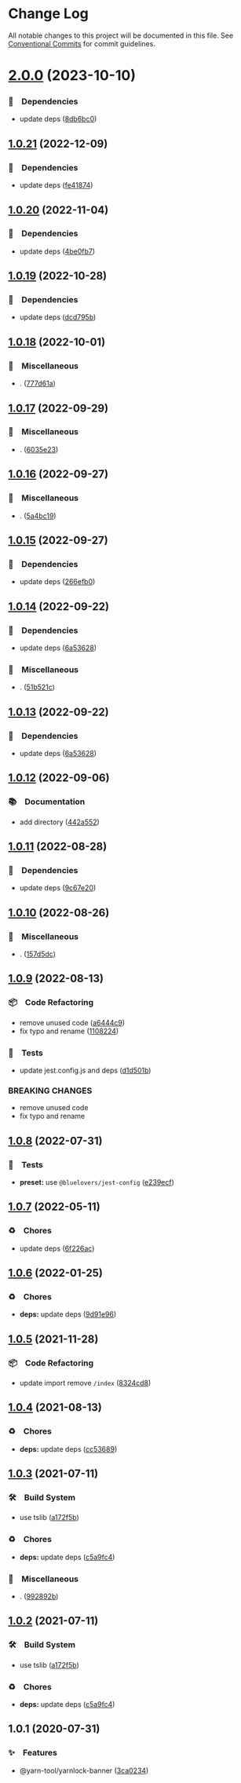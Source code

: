 # Change Log

All notable changes to this project will be documented in this file.
See [Conventional Commits](https://conventionalcommits.org) for commit guidelines.

# [2.0.0](https://github.com/bluelovers/ws-yarn-workspaces/compare/@yarn-tool/yarnlock-banner@1.0.21...@yarn-tool/yarnlock-banner@2.0.0) (2023-10-10)



### 📌　Dependencies

* update deps ([8db6bc0](https://github.com/bluelovers/ws-yarn-workspaces/commit/8db6bc0189457346924022f9c38f4ae8162c5a5e))



## [1.0.21](https://github.com/bluelovers/ws-yarn-workspaces/compare/@yarn-tool/yarnlock-banner@1.0.20...@yarn-tool/yarnlock-banner@1.0.21) (2022-12-09)



### 📌　Dependencies

* update deps ([fe41874](https://github.com/bluelovers/ws-yarn-workspaces/commit/fe41874d6fd01f5f2b773aa085b80ee2d0683edc))



## [1.0.20](https://github.com/bluelovers/ws-yarn-workspaces/compare/@yarn-tool/yarnlock-banner@1.0.19...@yarn-tool/yarnlock-banner@1.0.20) (2022-11-04)



### 📌　Dependencies

* update deps ([4be0fb7](https://github.com/bluelovers/ws-yarn-workspaces/commit/4be0fb754fec6ad2aff79ae303710642651d4abd))



## [1.0.19](https://github.com/bluelovers/ws-yarn-workspaces/compare/@yarn-tool/yarnlock-banner@1.0.18...@yarn-tool/yarnlock-banner@1.0.19) (2022-10-28)



### 📌　Dependencies

* update deps ([dcd795b](https://github.com/bluelovers/ws-yarn-workspaces/commit/dcd795b251e73ffdbade2a4086f360241cb4cb03))



## [1.0.18](https://github.com/bluelovers/ws-yarn-workspaces/compare/@yarn-tool/yarnlock-banner@1.0.17...@yarn-tool/yarnlock-banner@1.0.18) (2022-10-01)



### 🔖　Miscellaneous

* . ([777d61a](https://github.com/bluelovers/ws-yarn-workspaces/commit/777d61af255146b2b1b1f364587c36a0f5bfc00c))



## [1.0.17](https://github.com/bluelovers/ws-yarn-workspaces/compare/@yarn-tool/yarnlock-banner@1.0.16...@yarn-tool/yarnlock-banner@1.0.17) (2022-09-29)



### 🔖　Miscellaneous

* . ([6035e23](https://github.com/bluelovers/ws-yarn-workspaces/commit/6035e2399f4f5a5f5e5ac56309b6dc37ffe91389))



## [1.0.16](https://github.com/bluelovers/ws-yarn-workspaces/compare/@yarn-tool/yarnlock-banner@1.0.15...@yarn-tool/yarnlock-banner@1.0.16) (2022-09-27)



### 🔖　Miscellaneous

* . ([5a4bc19](https://github.com/bluelovers/ws-yarn-workspaces/commit/5a4bc19a0a279a49e752d776279165e14c402427))



## [1.0.15](https://github.com/bluelovers/ws-yarn-workspaces/compare/@yarn-tool/yarnlock-banner@1.0.14...@yarn-tool/yarnlock-banner@1.0.15) (2022-09-27)



### 📌　Dependencies

* update deps ([266efb0](https://github.com/bluelovers/ws-yarn-workspaces/commit/266efb0683a5849490baa5ee93316ef0699e67ca))



## [1.0.14](https://github.com/bluelovers/ws-yarn-workspaces/compare/@yarn-tool/yarnlock-banner@1.0.12...@yarn-tool/yarnlock-banner@1.0.14) (2022-09-22)



### 📌　Dependencies

* update deps ([6a53628](https://github.com/bluelovers/ws-yarn-workspaces/commit/6a536281c96ecc6caf293212806b3abedc4ffef8))


### 🔖　Miscellaneous

* . ([51b521c](https://github.com/bluelovers/ws-yarn-workspaces/commit/51b521c5bb7fa8c49260db811872a6629054d6d5))



## [1.0.13](https://github.com/bluelovers/ws-yarn-workspaces/compare/@yarn-tool/yarnlock-banner@1.0.12...@yarn-tool/yarnlock-banner@1.0.13) (2022-09-22)



### 📌　Dependencies

* update deps ([6a53628](https://github.com/bluelovers/ws-yarn-workspaces/commit/6a536281c96ecc6caf293212806b3abedc4ffef8))



## [1.0.12](https://github.com/bluelovers/ws-yarn-workspaces/compare/@yarn-tool/yarnlock-banner@1.0.11...@yarn-tool/yarnlock-banner@1.0.12) (2022-09-06)



### 📚　Documentation

* add directory ([442a552](https://github.com/bluelovers/ws-yarn-workspaces/commit/442a55232619f7fe2b9bad6f8eccfffc4f8f47d2))



## [1.0.11](https://github.com/bluelovers/ws-yarn-workspaces/compare/@yarn-tool/yarnlock-banner@1.0.10...@yarn-tool/yarnlock-banner@1.0.11) (2022-08-28)



### 📌　Dependencies

* update deps ([9c67e20](https://github.com/bluelovers/ws-yarn-workspaces/commit/9c67e20ac4960ee2c98d89c448a2ea5a7495a3bf))



## [1.0.10](https://github.com/bluelovers/ws-yarn-workspaces/compare/@yarn-tool/yarnlock-banner@1.0.9...@yarn-tool/yarnlock-banner@1.0.10) (2022-08-26)



### 🔖　Miscellaneous

* . ([157d5dc](https://github.com/bluelovers/ws-yarn-workspaces/commit/157d5dc8959261d9326f6e633987182898ae9670))



## [1.0.9](https://github.com/bluelovers/ws-yarn-workspaces/compare/@yarn-tool/yarnlock-banner@1.0.8...@yarn-tool/yarnlock-banner@1.0.9) (2022-08-13)


### 📦　Code Refactoring

* remove unused code ([a6444c9](https://github.com/bluelovers/ws-yarn-workspaces/commit/a6444c90d4b8c76b31a63dd5e945528d707eb6dd))
* fix typo and rename ([1108224](https://github.com/bluelovers/ws-yarn-workspaces/commit/11082243325c40c5c379d093f99b1f6c7240a52e))


### 🚨　Tests

* update jest.config.js and deps ([d1d501b](https://github.com/bluelovers/ws-yarn-workspaces/commit/d1d501ba059130bd8f90e6eaa266084110698011))


### BREAKING CHANGES

* remove unused code
* fix typo and rename





## [1.0.8](https://github.com/bluelovers/ws-yarn-workspaces/compare/@yarn-tool/yarnlock-banner@1.0.7...@yarn-tool/yarnlock-banner@1.0.8) (2022-07-31)


### 🚨　Tests

* **preset:** use `@bluelovers/jest-config` ([e239ecf](https://github.com/bluelovers/ws-yarn-workspaces/commit/e239ecf606d82930c6036ec1241bf3b4a1095423))





## [1.0.7](https://github.com/bluelovers/ws-yarn-workspaces/compare/@yarn-tool/yarnlock-banner@1.0.6...@yarn-tool/yarnlock-banner@1.0.7) (2022-05-11)


### ♻️　Chores

* update deps ([6f226ac](https://github.com/bluelovers/ws-yarn-workspaces/commit/6f226acfd22f0b213eaa8a84886f8391284b1fcf))





## [1.0.6](https://github.com/bluelovers/ws-yarn-workspaces/compare/@yarn-tool/yarnlock-banner@1.0.5...@yarn-tool/yarnlock-banner@1.0.6) (2022-01-25)


### ♻️　Chores

* **deps:** update deps ([9d91e96](https://github.com/bluelovers/ws-yarn-workspaces/commit/9d91e960a0e02ec2896b791cb5933f47d86b0bc5))





## [1.0.5](https://github.com/bluelovers/ws-yarn-workspaces/compare/@yarn-tool/yarnlock-banner@1.0.4...@yarn-tool/yarnlock-banner@1.0.5) (2021-11-28)


### 📦　Code Refactoring

* update import remove `/index` ([8324cd8](https://github.com/bluelovers/ws-yarn-workspaces/commit/8324cd8cbbc9b63bf8659058659da9cff44e87be))





## [1.0.4](https://github.com/bluelovers/ws-yarn-workspaces/compare/@yarn-tool/yarnlock-banner@1.0.3...@yarn-tool/yarnlock-banner@1.0.4) (2021-08-13)


### ♻️　Chores

* **deps:** update deps ([cc53689](https://github.com/bluelovers/ws-yarn-workspaces/commit/cc53689dadd1334672807d4737c0e6400b15aba0))





## [1.0.3](https://github.com/bluelovers/ws-yarn-workspaces/compare/@yarn-tool/yarnlock-banner@1.0.1...@yarn-tool/yarnlock-banner@1.0.3) (2021-07-11)


### 🛠　Build System

* use tslib ([a172f5b](https://github.com/bluelovers/ws-yarn-workspaces/commit/a172f5b85b6b74256ebc8707435e0756adfd533a))


### ♻️　Chores

* **deps:** update deps ([c5a9fc4](https://github.com/bluelovers/ws-yarn-workspaces/commit/c5a9fc47e24cc599de16024f960b6dff12741d2f))


### 🔖　Miscellaneous

* . ([992892b](https://github.com/bluelovers/ws-yarn-workspaces/commit/992892bbf110cad2a8ee559521fc64506700e228))





## [1.0.2](https://github.com/bluelovers/ws-yarn-workspaces/compare/@yarn-tool/yarnlock-banner@1.0.1...@yarn-tool/yarnlock-banner@1.0.2) (2021-07-11)


### 🛠　Build System

* use tslib ([a172f5b](https://github.com/bluelovers/ws-yarn-workspaces/commit/a172f5b85b6b74256ebc8707435e0756adfd533a))


### ♻️　Chores

* **deps:** update deps ([c5a9fc4](https://github.com/bluelovers/ws-yarn-workspaces/commit/c5a9fc47e24cc599de16024f960b6dff12741d2f))





## 1.0.1 (2020-07-31)


### ✨　Features

* @yarn-tool/yarnlock-banner ([3ca0234](https://github.com/bluelovers/ws-yarn-workspaces/commit/3ca02346a0916a8d0b90aed6b7087d5adfc02009))
